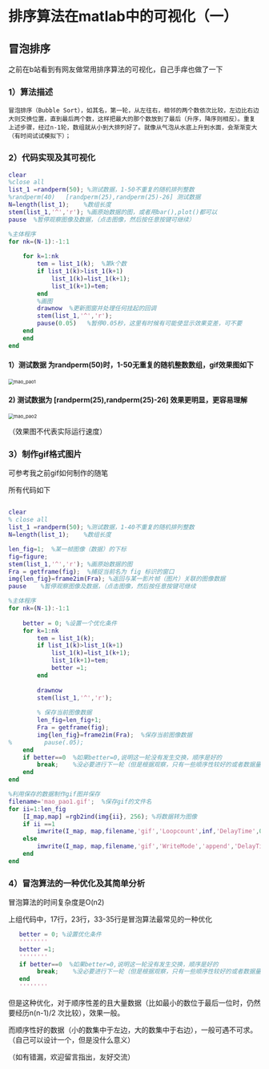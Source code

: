 # 排序算法在matlab中的可视化（一）

## 冒泡排序

之前在b站看到有网友做常用排序算法的可视化，自己手痒也做了一下

### 1）算法描述
 	冒泡排序（Bubble Sort），如其名，第一轮，从左往右，相邻的两个数依次比较，左边比右边大则交换位置，直到最后两个数，这样把最大的那个数放到了最后（升序，降序则相反）。重复上述步骤，经过n-1轮，数组就从小到大排列好了。就像从气泡从水底上升到水面，会渐渐变大（有时间试试模拟下）；

### 2）代码实现及其可视化



```matlab
clear
%close all
list_1 =randperm(50); %测试数据，1-50不重复的随机排列整数
%randperm(40)   [randperm(25),randperm(25)-26] 测试数据
N=length(list_1);    %数组长度
stem(list_1,'^','r'); %画原始数据的图，或者用bar(),plot()都可以
pause  %暂停观察图像及数据，（点击图像，然后按任意按键可继续）

%主体程序
for nk=(N-1):-1:1
    
    for k=1:nk
        tem = list_1(k);  %第k个数
        if list_1(k)>list_1(k+1)
            list_1(k)=list_1(k+1);
            list_1(k+1)=tem;
        end
        %画图
        drawnow  %更新图窗并处理任何挂起的回调
        stem(list_1,'^','r');
        pause(0.05)   %暂停0.05秒，这里有时候有可能使显示效果变差，可不要
    end
    end
end 
```

#### 1）测试数据 为randperm(50)时，1-50无重复的随机整数数组，gif效果图如下

<img src="D:\matlab_mypj\mao_pao1.gif" alt="mao_pao1" style="zoom:67%;" />

#### 2) 测试数据为  [randperm(25),randperm(25)-26] 效果更明显，更容易理解

<img src="D:\matlab_mypj\mao_pao2.gif" alt="mao_pao2" style="zoom:67%;" />

（效果图不代表实际运行速度）

### 3）制作gif格式图片

可参考我之前gif如何制作的随笔

所有代码如下

```matlab

clear
% close all
list_1 =randperm(50); %测试数据，1-40不重复的随机排列整数
N=length(list_1);    %数组长度

len_fig=1;  %某一帧图像（数据）的下标
fig=figure;
stem(list_1,'^','r'); %画原始数据的图
Fra = getframe(fig);  %捕捉当前名为 fig 标识的窗口
img{len_fig}=frame2im(Fra); %返回与某一影片帧（图片）关联的图像数据
pause    %暂停观察图像及数据，（点击图像，然后按任意按键可继续

%主体程序
for nk=(N-1):-1:1
    
    better = 0; %设置一个优化条件
    for k=1:nk
        tem = list_1(k);
        if list_1(k)>list_1(k+1)
            list_1(k)=list_1(k+1);
            list_1(k+1)=tem;
            better =1;
        end
        
        drawnow
        stem(list_1,'^','r');
        
        % 保存当前图像数据
        len_fig=len_fig+1;
        Fra = getframe(fig);
        img{len_fig}=frame2im(Fra);  %保存当前图像数据
%         pause(.05);
    end
    if better==0  %如果better=0,说明这一轮没有发生交换，顺序是好的
        break;    %没必要进行下一轮（但是根据观察，只有一些顺序性较好的或者数据量大时，优化程度才较大）
    end
end 

%利用保存的数据制作gif图并保存
filename='mao_pao1.gif';  %保存gif的文件名
for ii=1:len_fig
    [I_map,map] =rgb2ind(img{ii}, 256); %将数据转为图像
    if ii ==1
        imwrite(I_map, map,filename,'gif','Loopcount',inf,'DelayTime',0.05)
    else
        imwrite(I_map, map,filename,'gif','WriteMode','append','DelayTime',0.05)
    end
end
```

###  4）冒泡算法的一种优化及其简单分析

冒泡算法的时间复杂度是O(n2)

上组代码中，17行，23行，33-35行是冒泡算法最常见的一种优化

```matlab
   better = 0; %设置优化条件
   ''''''''
   better =1;
   ''''''''
   if better==0  %如果better=0,说明这一轮没有发生交换，顺序是好的
        break;    %没必要进行下一轮（但是根据观察，只有一些顺序性较好的或者数据量大时，优化程度才较大）
   end
   ''''''''
```

但是这种优化，对于顺序性差的且大量数据（比如最小的数位于最后一位时，仍然要经历n(n-1)/2 次比较），效果一般。

而顺序性好的数据（小的数集中于左边，大的数集中于右边），一般可遇不可求。（自己可以设计一个，但是没什么意义）



（如有错漏，欢迎留言指出，友好交流）

